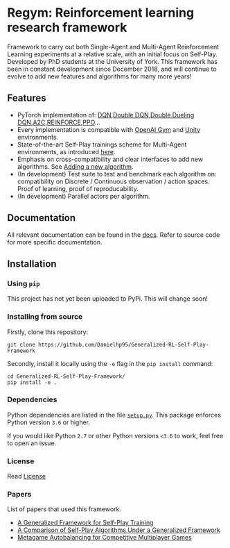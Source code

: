 # Regym: Reinforcement learning research framework

Framework to carry out both Single-Agent and Multi-Agent Reinforcement Learning experiments at a relative scale, with an initial focus on Self-Play. Developed by PhD students at the University of York. This framework has been in constant development since December 2018, and will continue to evolve to add new features and algorithms for many more years!

## Features

+ PyTorch implementation of: [DQN](https://arxiv.org/abs/1312.5602),[Double DQN](https://arxiv.org/abs/1509.06461),[Double Dueling DQN](https://arxiv.org/abs/1511.06581),[A2C](https://hackernoon.com/intuitive-rl-intro-to-advantage-actor-critic-a2c-4ff545978752),[REINFORCE](https://danielhp95.github.io/policy-gradient-algorithms-a-review),[PPO](https://arxiv.org/abs/1707.06347)...
+ Every implementation is compatible with [OpenAI Gym](https://github.com/openai/gym) and [Unity](https://github.com/Unity-Technologies/ml-agents) environments.
+ State-of-the-art Self-Play trainings scheme for Multi-Agent environments, as introduced [here](https://danielhp95.github.io/assets/pdfs/COG-2019-submission.pdf).
+ Emphasis on cross-compatibility and clear interfaces to add new algorithms. See [Adding a new algorithm](docs/adding-a-new-algorithm.md).
+ (In development) Test suite to test and benchmark each algorithm on: compatibility on Discrete / Continuous observation / action spaces. Proof of learning, proof of reproducability.
+ (In development) Parallel actors per algorithm.

## Documentation

All relevant documentation can be found in the [docs](docs/readme.md). Refer to source code for more specific documentation.

## Installation

### Using `pip` 

This project has not yet been uploaded to PyPi. This will change soon!

<!--
This project can be found in [PyPi](LINK TO PYPI project) (Python Package Index). It can be installed via
`pip`:

`pip install regym`
-->

### Installing from source

Firstly, clone this repository:

```
git clone https://github.com/Danielhp95/Generalized-RL-Self-Play-Framework
```

Secondly, install it locally using the `-e` flag in the `pip install` command:
```
cd Generalized-RL-Self-Play-Framework/
pip install -e .
```

### Dependencies

Python dependencies are listed in the file [`setup.py`](./setup.py). This package enforces Python version `3.6` or higher. 

If you would like Python `2.7` or other Python versions `<3.6` to work, feel free to open an issue.

### License

Read [License](LICENSE)

### Papers

List of papers that used this framework.

+ [A Generalized Framework for Self-Play Training](https://danielhp95.github.io/assets/pdfs/COG-2019-submission.pdf)
+ [A Comparison of Self-Play Algorithms Under a Generalized Framework](https://arxiv.org/abs/2006.04471)
+ [Metagame Autobalancing for Competitive Multiplayer Games](https://arxiv.org/abs/2006.04419)
